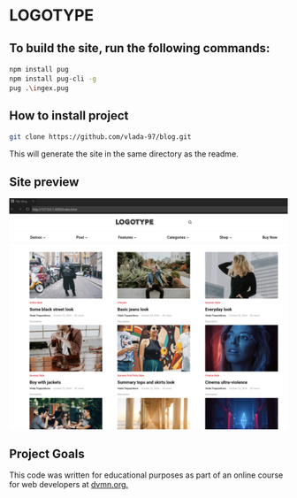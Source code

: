 # LOGOTYPE

## To build the site, run the following commands:

```bash
npm install pug
npm install pug-cli -g
pug .\ingex.pug
```

## How to install project 

```bash
git clone https://github.com/vlada-97/blog.git
```

This will generate the site in the same directory as the readme.

## Site preview
![alt](./media/preview.png)

## Project Goals
This code was written for educational purposes as part of an online course for web developers at [dvmn.org.](https://dvmn.org/)
